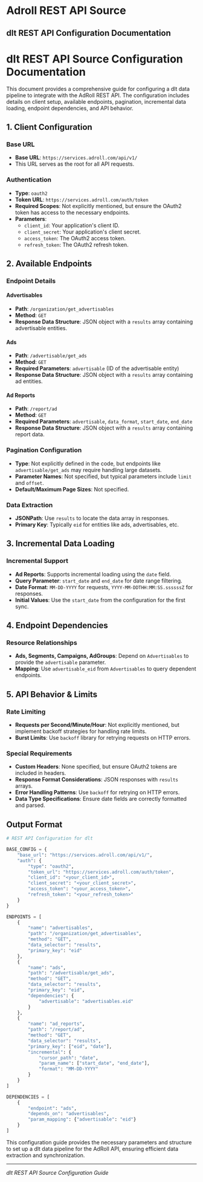 # Adroll REST API Source

## dlt REST API Configuration Documentation

# dlt REST API Source Configuration Documentation

This document provides a comprehensive guide for configuring a dlt data pipeline to integrate with the AdRoll REST API. The configuration includes details on client setup, available endpoints, pagination, incremental data loading, endpoint dependencies, and API behavior.

## 1. Client Configuration

### Base URL
- **Base URL**: `https://services.adroll.com/api/v1/`
- This URL serves as the root for all API requests.

### Authentication
- **Type**: `oauth2`
- **Token URL**: `https://services.adroll.com/auth/token`
- **Required Scopes**: Not explicitly mentioned, but ensure the OAuth2 token has access to the necessary endpoints.
- **Parameters**:
  - `client_id`: Your application's client ID.
  - `client_secret`: Your application's client secret.
  - `access_token`: The OAuth2 access token.
  - `refresh_token`: The OAuth2 refresh token.

## 2. Available Endpoints

### Endpoint Details

#### Advertisables
- **Path**: `/organization/get_advertisables`
- **Method**: `GET`
- **Response Data Structure**: JSON object with a `results` array containing advertisable entities.

#### Ads
- **Path**: `/advertisable/get_ads`
- **Method**: `GET`
- **Required Parameters**: `advertisable` (ID of the advertisable entity)
- **Response Data Structure**: JSON object with a `results` array containing ad entities.

#### Ad Reports
- **Path**: `/report/ad`
- **Method**: `GET`
- **Required Parameters**: `advertisable`, `data_format`, `start_date`, `end_date`
- **Response Data Structure**: JSON object with a `results` array containing report data.

### Pagination Configuration
- **Type**: Not explicitly defined in the code, but endpoints like `advertisable/get_ads` may require handling large datasets.
- **Parameter Names**: Not specified, but typical parameters include `limit` and `offset`.
- **Default/Maximum Page Sizes**: Not specified.

### Data Extraction
- **JSONPath**: Use `results` to locate the data array in responses.
- **Primary Key**: Typically `eid` for entities like ads, advertisables, etc.

## 3. Incremental Data Loading

### Incremental Support
- **Ad Reports**: Supports incremental loading using the `date` field.
- **Query Parameter**: `start_date` and `end_date` for date range filtering.
- **Date Format**: `MM-DD-YYYY` for requests, `YYYY-MM-DDTHH:MM:SS.ssssssZ` for responses.
- **Initial Values**: Use the `start_date` from the configuration for the first sync.

## 4. Endpoint Dependencies

### Resource Relationships
- **Ads, Segments, Campaigns, AdGroups**: Depend on `Advertisables` to provide the `advertisable` parameter.
- **Mapping**: Use `advertisable_eid` from `Advertisables` to query dependent endpoints.

## 5. API Behavior & Limits

### Rate Limiting
- **Requests per Second/Minute/Hour**: Not explicitly mentioned, but implement backoff strategies for handling rate limits.
- **Burst Limits**: Use `backoff` library for retrying requests on HTTP errors.

### Special Requirements
- **Custom Headers**: None specified, but ensure OAuth2 tokens are included in headers.
- **Response Format Considerations**: JSON responses with `results` arrays.
- **Error Handling Patterns**: Use `backoff` for retrying on HTTP errors.
- **Data Type Specifications**: Ensure date fields are correctly formatted and parsed.

## Output Format

```python
# REST API Configuration for dlt

BASE_CONFIG = {
    "base_url": "https://services.adroll.com/api/v1/",
    "auth": {
        "type": "oauth2",
        "token_url": "https://services.adroll.com/auth/token",
        "client_id": "<your_client_id>",
        "client_secret": "<your_client_secret>",
        "access_token": "<your_access_token>",
        "refresh_token": "<your_refresh_token>"
    }
}

ENDPOINTS = [
    {
        "name": "advertisables",
        "path": "/organization/get_advertisables",
        "method": "GET",
        "data_selector": "results",
        "primary_key": "eid"
    },
    {
        "name": "ads",
        "path": "/advertisable/get_ads",
        "method": "GET",
        "data_selector": "results",
        "primary_key": "eid",
        "dependencies": {
            "advertisable": "advertisables.eid"
        }
    },
    {
        "name": "ad_reports",
        "path": "/report/ad",
        "method": "GET",
        "data_selector": "results",
        "primary_key": ["eid", "date"],
        "incremental": {
            "cursor_path": "date",
            "param_name": ["start_date", "end_date"],
            "format": "MM-DD-YYYY"
        }
    }
]

DEPENDENCIES = [
    {
        "endpoint": "ads",
        "depends_on": "advertisables",
        "param_mapping": {"advertisable": "eid"}
    }
]
```

This configuration guide provides the necessary parameters and structure to set up a dlt data pipeline for the AdRoll API, ensuring efficient data extraction and synchronization.

---
*dlt REST API Source Configuration Guide*